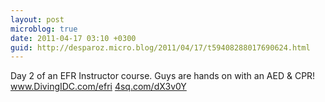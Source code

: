```yaml
---
layout: post
microblog: true
date: 2011-04-17 03:10 +0300
guid: http://desparoz.micro.blog/2011/04/17/t59408288017690624.html
---
```

Day 2 of an EFR Instructor course. Guys are hands on with an AED &amp; CPR! www.DivingIDC.com/efri [4sq.com/dX3v0Y](http://4sq.com/dX3v0Y)
